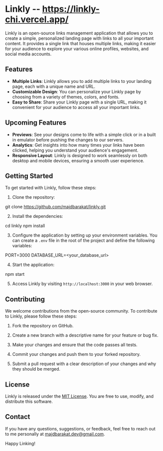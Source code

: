 # Linkly -- https://linkly-chi.vercel.app/

Linkly is an open-source links management application that allows you to create a simple, personalized landing page with links to all your important content. It provides a single link that houses multiple links, making it easier for your audience to explore your various online profiles, websites, and social media accounts.

## Features

- **Multiple Links**: Linkly allows you to add multiple links to your landing page, each with a unique name and URL.
- **Customizable Design**: You can personalize your Linkly page by choosing from a variety of themes, colors, and fonts.
- **Easy to Share**: Share your Linkly page with a single URL, making it convenient for your audience to access all your important links.

## Upcoming Features

- **Previews**: See your designs come to life with a simple click or in a built in emulator before pushing the changes to our servers.
- **Analytics**: Get insights into how many times your links have been clicked, helping you understand your audience's engagement.
- **Responsive Layout**: Linkly is designed to work seamlessly on both desktop and mobile devices, ensuring a smooth user experience.


## Getting Started

To get started with Linkly, follow these steps:

1. Clone the repository:

git clone https://github.com/majdbarakat/linkly.git

2. Install the dependencies:

cd linkly
npm install

3. Configure the application by setting up your environment variables. You can create a `.env` file in the root of the project and define the following variables:

PORT=3000
DATABASE_URL=<your_database_url>

4. Start the application:

npm start

5. Access Linkly by visiting `http://localhost:3000` in your web browser.

## Contributing

We welcome contributions from the open-source community. To contribute to Linkly, please follow these steps:

1. Fork the repository on GitHub.

2. Create a new branch with a descriptive name for your feature or bug fix.

3. Make your changes and ensure that the code passes all tests.

4. Commit your changes and push them to your forked repository.

5. Submit a pull request with a clear description of your changes and why they should be merged.

## License

Linkly is released under the [MIT License](LICENSE). You are free to use, modify, and distribute this software.

## Contact

If you have any questions, suggestions, or feedback, feel free to reach out to me personally at majdbarakat.dev@gmail.com.

Happy Linking!